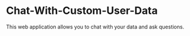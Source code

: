 # Chat-With-Custom-User-Data
This web application allows you to chat with your data and ask questions.
